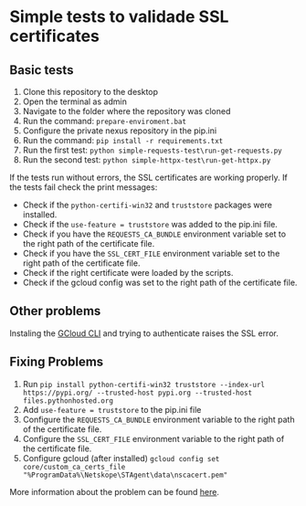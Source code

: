 # Simple tests to validade SSL certificates

## Basic tests

1. Clone this repository to the desktop
2. Open the terminal as admin
3. Navigate to the folder where the repository was cloned
4. Run the command: `prepare-enviroment.bat`
5. Configure the private nexus repository in the pip.ini
6. Run the command: `pip install -r requirements.txt`
7. Run the first test: `python simple-requests-test\run-get-requests.py`
8. Run the second test: `python simple-httpx-test\run-get-httpx.py`

If the tests run without errors, the SSL certificates are working properly.
If the tests fail check the print messages:

- Check if the `python-certifi-win32` and `truststore` packages were installed.
- Check if the `use-feature = truststore` was added to the pip.ini file.
- Check if you have the `REQUESTS_CA_BUNDLE` environment variable set to the right path of the certificate file.
- Check if you have the `SSL_CERT_FILE` environment variable set to the right path of the certificate file.
- Check if the right certificate were loaded by the scripts.
- Check if the gcloud config was set to the right path of the certificate file.

## Other problems

Instaling the [GCloud CLI](https://cloud.google.com/sdk/docs/install?hl=pt-br) and trying to authenticate raises the SSL
error.

## Fixing Problems

1. Run `pip install python-certifi-win32 truststore --index-url https://pypi.org/ --trusted-host pypi.org --trusted-host files.pythonhosted.org`
2. Add `use-feature = truststore` to the pip.ini file
3. Configure the `REQUESTS_CA_BUNDLE` environment variable to the right path of the certificate file.
4. Configure the `SSL_CERT_FILE` environment variable to the right path of the certificate file.
5. Configure gcloud (after
   installed) `gcloud config set core/custom_ca_certs_file "%ProgramData%\Netskope\STAgent\data\nscacert.pem"`

More information about the problem can be found [here](https://docs.netskope.com/en/netskope-help/data-security/netskope-secure-web-gateway/configuring-cli-based-tools-and-development-frameworks-to-work-with-netskope-ssl-interception/#configuring-cli-based-tools-and-development-frameworks-to-work-with-netskope-ssl-interception).